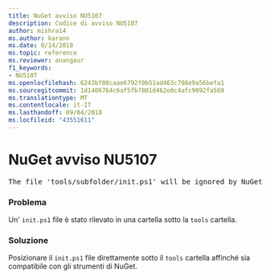 ```yaml
---
title: NuGet avviso NU5107
description: Codice di avviso NU5107
author: mishra14
ms.author: karann
ms.date: 8/14/2018
ms.topic: reference
ms.reviewer: anangaur
f1_keywords:
- NU5107
ms.openlocfilehash: 6243bf08caae6792f0b51ad463c708e9a56befa1
ms.sourcegitcommit: 1d1406764c6af5fb7801d462e0c4afc9092fa569
ms.translationtype: MT
ms.contentlocale: it-IT
ms.lasthandoff: 09/04/2018
ms.locfileid: "43551611"
---
```

# <a name="nuget-warning-nu5107"></a>NuGet avviso NU5107
<pre>The file 'tools/subfolder/init.ps1' will be ignored by NuGet because it is not directly under 'tools' folder. Place the file directly under 'tools' folder.</pre>

### <a name="issue"></a>Problema

Un' `init.ps1` file è stato rilevato in una cartella sotto la `tools` cartella.


### <a name="solution"></a>Soluzione

Posizionare il `init.ps1` file direttamente sotto il `tools` cartella affinché sia compatibile con gli strumenti di NuGet.

